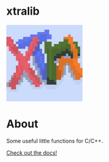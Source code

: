 # xtralib 

<img src="xtralib_logo.png" alt="xtralbs" width="200"/>

# About

Some useful little functions for C/C++.

<a href="https://yung-turabian.github.io/xtralib/html/index.html" target="_blank" rel="noopener noreferrer">Check out the docs!</a>
